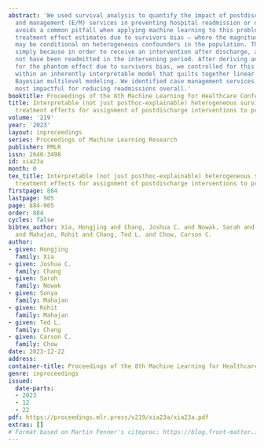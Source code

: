```yaml
---
abstract: 'We used survival analysis to quantify the impact of postdischarge evaluation
  and management (E/M) services in preventing hospital readmission or death. Our approach
  avoids a common pitfall when applying machine learning to this problem: inflated
  treatment effect estimates due to survivors bias – where the magnitude of inflation
  may be conditional on heterogeneous confounders in the population. This bias arises
  simply because in order to receive an intervention after discharge, a person must
  not have been readmitted in the intervening period. After deriving an expression
  for the phantom effect due to survivors bias, we controlled for this and other biases
  within an inherently interpretable model that quilts together linear functions using
  Bayesian multilevel modeling. We identified case management services as being the
  most impactful for reducing readmissions overall.'
booktitle: Proceedings of the 8th Machine Learning for Healthcare Conference
title: Interpretable (not just posthoc-explainable) heterogeneous survivors bias-corrected
  treatment effects for assignment of postdischarge interventions to prevent readmissions
volume: '219'
year: '2023'
layout: inproceedings
series: Proceedings of Machine Learning Research
publisher: PMLR
issn: 2640-3498
id: xia23a
month: 0
tex_title: Interpretable (not just posthoc-explainable) heterogeneous survivors bias-corrected
  treatment effects for assignment of postdischarge interventions to prevent readmissions
firstpage: 884
lastpage: 905
page: 884-905
order: 884
cycles: false
bibtex_author: Xia, Hongjing and Chang, Joshua C. and Nowak, Sarah and Mahajan, Sonya
  and Mahajan, Rohit and Chang, Ted L. and Chow, Carson C.
author:
- given: Hongjing
  family: Xia
- given: Joshua C.
  family: Chang
- given: Sarah
  family: Nowak
- given: Sonya
  family: Mahajan
- given: Rohit
  family: Mahajan
- given: Ted L.
  family: Chang
- given: Carson C.
  family: Chow
date: 2023-12-22
address:
container-title: Proceedings of the 8th Machine Learning for Healthcare Conference
genre: inproceedings
issued:
  date-parts:
  - 2023
  - 12
  - 22
pdf: https://proceedings.mlr.press/v219/xia23a/xia23a.pdf
extras: []
# Format based on Martin Fenner's citeproc: https://blog.front-matter.io/posts/citeproc-yaml-for-bibliographies/
---
```

